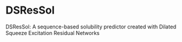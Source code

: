 # DSResSol
DSResSol: A sequence-based solubility predictor created with Dilated Squeeze Excitation Residual Networks
